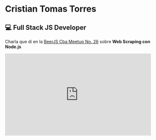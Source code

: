 # Cristian Tomas Torres 
## :computer: Full Stack JS Developer

Charla que di en la [BeerJS Cba Meetup No. 26](https://www.meetup.com/es-ES/Beer-js-Cordoba/events/258159669/) sobre **Web Scraping con Node.js**

<iframe allowfullscreen="true" frameborder="0" height="270" src="https://www.youtube.com/embed/WhaIwhkZ8vk?start=2118" width="480"></iframe>

